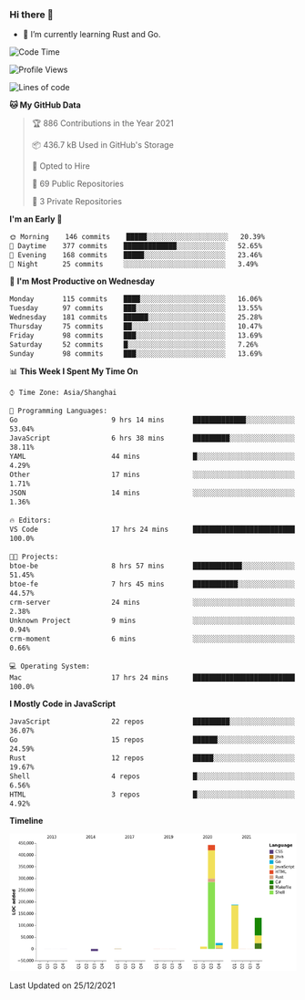### Hi there 👋

- 🌱 I’m currently learning Rust and Go.

<!--START_SECTION:waka-->
![Code Time](http://img.shields.io/badge/Code%20Time-53%20hrs%2039%20mins-blue)

![Profile Views](http://img.shields.io/badge/Profile%20Views-12-blue)

![Lines of code](https://img.shields.io/badge/From%20Hello%20World%20I%27ve%20Written-792%20Thousand%20lines%20of%20code-blue)

**🐱 My GitHub Data** 

> 🏆 886 Contributions in the Year 2021
 > 
> 📦 436.7 kB Used in GitHub's Storage 
 > 
> 💼 Opted to Hire
 > 
> 📜 69 Public Repositories 
 > 
> 🔑 3 Private Repositories  
 > 
**I'm an Early 🐤** 

```text
🌞 Morning    146 commits    █████░░░░░░░░░░░░░░░░░░░░   20.39% 
🌆 Daytime    377 commits    █████████████░░░░░░░░░░░░   52.65% 
🌃 Evening    168 commits    █████░░░░░░░░░░░░░░░░░░░░   23.46% 
🌙 Night      25 commits     ░░░░░░░░░░░░░░░░░░░░░░░░░   3.49%

```
📅 **I'm Most Productive on Wednesday** 

```text
Monday       115 commits    ████░░░░░░░░░░░░░░░░░░░░░   16.06% 
Tuesday      97 commits     ███░░░░░░░░░░░░░░░░░░░░░░   13.55% 
Wednesday    181 commits    ██████░░░░░░░░░░░░░░░░░░░   25.28% 
Thursday     75 commits     ██░░░░░░░░░░░░░░░░░░░░░░░   10.47% 
Friday       98 commits     ███░░░░░░░░░░░░░░░░░░░░░░   13.69% 
Saturday     52 commits     █░░░░░░░░░░░░░░░░░░░░░░░░   7.26% 
Sunday       98 commits     ███░░░░░░░░░░░░░░░░░░░░░░   13.69%

```


📊 **This Week I Spent My Time On** 

```text
⌚︎ Time Zone: Asia/Shanghai

💬 Programming Languages: 
Go                       9 hrs 14 mins       █████████████░░░░░░░░░░░░   53.04% 
JavaScript               6 hrs 38 mins       █████████░░░░░░░░░░░░░░░░   38.11% 
YAML                     44 mins             █░░░░░░░░░░░░░░░░░░░░░░░░   4.29% 
Other                    17 mins             ░░░░░░░░░░░░░░░░░░░░░░░░░   1.71% 
JSON                     14 mins             ░░░░░░░░░░░░░░░░░░░░░░░░░   1.36%

🔥 Editors: 
VS Code                  17 hrs 24 mins      █████████████████████████   100.0%

🐱‍💻 Projects: 
btoe-be                  8 hrs 57 mins       ████████████░░░░░░░░░░░░░   51.45% 
btoe-fe                  7 hrs 45 mins       ███████████░░░░░░░░░░░░░░   44.57% 
crm-server               24 mins             ░░░░░░░░░░░░░░░░░░░░░░░░░   2.38% 
Unknown Project          9 mins              ░░░░░░░░░░░░░░░░░░░░░░░░░   0.94% 
crm-moment               6 mins              ░░░░░░░░░░░░░░░░░░░░░░░░░   0.66%

💻 Operating System: 
Mac                      17 hrs 24 mins      █████████████████████████   100.0%

```

**I Mostly Code in JavaScript** 

```text
JavaScript               22 repos            █████████░░░░░░░░░░░░░░░░   36.07% 
Go                       15 repos            ██████░░░░░░░░░░░░░░░░░░░   24.59% 
Rust                     12 repos            █████░░░░░░░░░░░░░░░░░░░░   19.67% 
Shell                    4 repos             █░░░░░░░░░░░░░░░░░░░░░░░░   6.56% 
HTML                     3 repos             █░░░░░░░░░░░░░░░░░░░░░░░░   4.92%

```


**Timeline**

![Chart not found](https://raw.githubusercontent.com/elton/elton/main/charts/bar_graph.png) 


 Last Updated on 25/12/2021
<!--END_SECTION:waka-->

<!--
**elton/elton** is a ✨ _special_ ✨ repository because its `README.md` (this file) appears on your GitHub profile.

Here are some ideas to get you started:

- 🔭 I’m currently working on ...
- 🌱 I’m currently learning ...
- 👯 I’m looking to collaborate on ...
- 🤔 I’m looking for help with ...
- 💬 Ask me about ...
- 📫 How to reach me: ...
- 😄 Pronouns: ...
- ⚡ Fun fact: ...
-->
